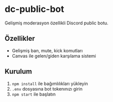 
# dc-public-bot

Gelişmiş moderasyon özellikli Discord public botu.


## Özellikler

- Gelişmiş ban, mute, kick komutları
- Canvas ile gelen/giden karşılama sistemi


## Kurulum

1. `npm install` ile bağımlılıkları yükleyin
2. `.env` dosyasına bot tokenınızı girin
3. `npm start` ile başlatın

